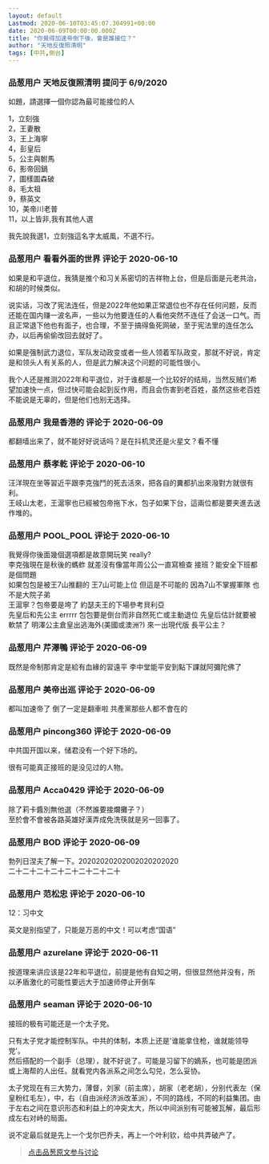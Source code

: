 ```yaml
---
layout: default
Lastmod: 2020-06-10T03:45:07.304991+00:00
date: 2020-06-09T00:00:00.000Z
title: "你覺得加速帝倒下後，會是誰接位？"
author: "天地反復照清明"
tags: [中共,倒台]
---
```



### 品葱用户 **天地反復照清明** 提问于 6/9/2020
    
如題，請選擇一個你認為最可能接位的人  
  
1，立刻強  
2，王妻散  
3，王上海寧  
4，彭皇后  
5，公主與駙馬  
6，影帝回鍋  
7，圖樣圖森破  
8，毛太祖  
9，蔡英文  
10，美帝川老普  
11，以上皆非,我有其他人選  
  
  
我先說我選1，立刻強這名字太威風，不選不行。
    
                

### 品葱用户 **看看外面的世界** 评论于 2020-06-10
        
如果是和平退位，我猜是推个和习关系密切的吉祥物上台，但是后面是元老共治，和胡的时候类似。  
  
说实话，习改了宪法连任，但是2022年他如果正常退位也不存在任何问题，反而还能在国内赚一波名声，一些以为他要连任的人看他突然不连任了会送一口气。而且正常退下他也有面子，也合理，不至于搞得鱼死网破，至于宪法里的连任怎么办，以后再偷偷改回去就好了。  
  
如果是强制武力退位，军队发动政变或者一些人领着军队政变，那就不好说，肯定是和领头人有关系的人，但是武力解决这个问题的可能性很小。  
  
我个人还是推测2022年和平退位，对于谁都是一个比较好的结局，当然反贼们希望加速快一点，但过快可能会起到反作用，而且会伤害到老百姓，虽然这些老百姓不能说是无辜的，但是他们也别无选择。
        
                

### 品葱用户 **我是香港的** 评论于 2020-06-09
        
都翻墙出来了，就不能好好说话吗？是在抖机灵还是火星文？看不懂
        
                

### 品葱用户 **蔡孝乾** 评论于 2020-06-10
        
汪洋現在坐等習近平跟李克強鬥的死去活來，把各自的糞都扒出來潑對方就很有利。  
王岐山太老，王滬寧也已經被包帝拖下水，包子如果下台，這兩位都是要夹進去送作堆的。
        
                

### 品葱用户 **POOL_POOL** 评论于 2020-06-10
        
我覺得你後面幾個選項都是故意開玩笑 really?   
李克強現在是秋後的螞蚱 就差沒有像當年周公公一直寫檢查 接班？能安全下班都是個問題    
如果包包是被王7山推翻的 王7山可能上位 但這是不可能的 因為7山不掌握軍隊 也不是大院子弟    
王滬寧？包帝要是垮了 約瑟夫王的下場參考貝利亞    
先皇后和先公主 errrrr 包包要是倒台而非自然死亡或主動退位 先皇后估計就要被軟禁了 明澤公主倉皇出逃海外(美國或澳洲?) 來一出現代版 長平公主？
        
                

### 品葱用户 **芹澤鴨** 评论于 2020-06-09
        
既然是帝制那肯定是給有血緣的習遠平 李中堂能平安到點下課就阿彌陀佛了
        
                

### 品葱用户 **美帝出巡** 评论于 2020-06-09
        
都叫加速帝了 倒了一定是翻車啦 共產黨那些人都不會在的
        
                

### 品葱用户 **pincong360** 评论于 2020-06-09
        
中共国开国以来，储君没有一个好下场的。  
  
很有可能真正接班的是没见过的人物。
        
                

### 品葱用户 **Acca0429** 评论于 2020-06-09
        
除了莉卡醬別無他選（不然誰要接爛攤子？）  
至於會不會被各路英雄好漢弄成免洗筷就是另一回事了。
        
                

### 品葱用户 **BOD** 评论于 2020-06-09
        
勃列日涅夫了解一下。20202020202002020202020  
二十二十二十二十二十二十二十二十
        
                

### 品葱用户 **范松忠** 评论于 2020-06-10
        
12：习中文  
  
英文是别指望了，只能是万恶的中文！可以考虑“国语”
        
                

### 品葱用户 **azurelane** 评论于 2020-06-11
        
按道理来讲应该是22年和平退位，前提是他有自知之明，但很显然他并没有，所以矛盾激化的可能性要远大于加速师停止开倒车
        
                

### 品葱用户 **seaman** 评论于 2020-06-10
        
接班的极有可能还是一个太子党。  
  
只有太子党才能控制军队。中共的体制，本质上还是'谁能拿住枪，谁就能领导党'。  
然后搭配的一个副手（总理），就不好说了。可能是习留下的嫡系，也可能是团派或上海帮的人出任。就看党内各派系之间怎么勾兑，怎么妥协。  
  
太子党现在有三大势力，薄督，刘家（前主席），胡家（老老胡），分别代表左（保皇粉红毛左），中，右（自由派经济派改革派），不同的路线，不同的利益集团。由于左右之间在意识形态和利益上的冲突太大，所以中间派别有可能被瓦解，最后形成左右对峙的局面。  
  
说不定最后就是先上一个戈尔巴乔夫，再上一个叶利钦，给中共弄破产了。
        
                





> [点击品葱原文参与讨论](https://pincong.rocks/question/26999)

